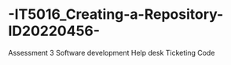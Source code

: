 # -IT5016_Creating-a-Repository-ID20220456-
Assessment 3 Software development Help desk Ticketing Code
